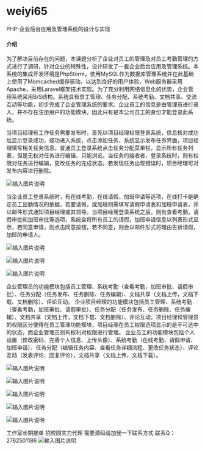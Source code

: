 # weiyi65
PHP-企业后台应用及管理系统的设计与实现

#### 介绍
为了解决目前存在的问题，本课题分析了企业对员工的管理及对员工考勤管理的方式进行了调研，针对企业的特殊性，设计研发了一套企业后台应用及管理系统。本系统的集成开发环境是PhpStorm，使用MySQL作为数据库管理系统并在此基础上使用了Memcached缓存驱动，以达到良好的用户体验，Web服务器采用Apache，采用Laravel框架技术实现。为了充分利用网络信息化的优势，企业管理系统采用B/S结构。系统具有员工管理、任务分配、系统考勤、文档共享、交流互动等功能，初步完成了企业管理系统的要求。企业员工的信息是由管理员进行录入，并不存在注册用户的功能模块，因此只有是本公司员工的身份才能登录此系统。

当项目经理有工作任务需要发布时，首先以项目经理权限登录系统，信息核对成功后显示登录成功，成功进入系统，点击添加任务，系统显示发布任务界面，项目经理填写相关任务信息。普通员工登录系统点击任务分配菜单栏，显示所有任务列表，但是无权对任务进行编辑，只能浏览。当任务的接收者，登录系统时，则有权限对任务进行编辑，更改任务的完成状态。若发现任务出现错误时，项目经理可对发布内容进行删除。

![输入图片说明](https://images.gitee.com/uploads/images/2020/1129/231933_a3d4aac6_4865385.png "屏幕截图.png")

当企业员工登录系统时，有在线考勤，在线请假，加班申请等选项，在线打卡是确定员工出勤情况的依据，若要请假，或加班则需填写请假申请表和加班申请表，并以邮件形式通知项目经理或其领导。当项目经理登录系统之后，则有查看考勤，请假审批和加班审批等选项，系统会将所有员工的请假，加班申请信息以列表形式显示，若同意申请，则点击同意按钮，若不同意，则会以邮件形式将理由告诉请假，加班的申请人。

![输入图片说明](https://images.gitee.com/uploads/images/2020/1129/231958_beae4e40_4865385.png "屏幕截图.png")

![输入图片说明](https://images.gitee.com/uploads/images/2020/1129/232013_bed0df8c_4865385.png "屏幕截图.png")

![输入图片说明](https://images.gitee.com/uploads/images/2020/1129/232035_75d76624_4865385.png "屏幕截图.png")

企业管理员的功能模块包括员工管理、系统考勤（查看考勤，加班审批、请假审批）、任务分配（任务发布、任务删除、任务编辑）、文档共享（文档上传，文档下载、文档删除）、评论互动。
企业项目经理的功能模块包括员工管理、系统考勤（查看考勤，加班审批、请假审批）、任务分配（任务发布、任务删除、任务编辑）、文档共享（文档上传，文档下载、文档删除）、评论互动，项目经理和管理员的权限区分使得在员工管理功能模块，项目经理在员工权限选项显示的是不可选中的状态，而企业管理员则有权利对权限进行管理。
企业员工的功能模块包括个人设置（修改密码、完善个人信息、上传头像）、系统考勤（在线考勤、请假申请、加班申请）、任务分配（编辑任务内容、查看任务详细流程、更改任务状态）、评论互动（发表评论、回复评论），文档共享（文档上传，文档下载）。

![输入图片说明](https://images.gitee.com/uploads/images/2020/1129/232102_2de1a186_4865385.png "屏幕截图.png")

![输入图片说明](https://images.gitee.com/uploads/images/2020/1129/232109_8c75b601_4865385.png "屏幕截图.png")

![输入图片说明](https://images.gitee.com/uploads/images/2020/1129/232117_96e9cc49_4865385.png "屏幕截图.png")

![输入图片说明](https://images.gitee.com/uploads/images/2020/1129/232123_f9aadef3_4865385.png "屏幕截图.png")

![输入图片说明](https://images.gitee.com/uploads/images/2020/1129/232131_cef040bc_4865385.png "屏幕截图.png")

工作室长期接单 招校园实力代理
需要源码请加我一下联系方式
联系Q：2762501186
![输入图片说明](https://images.gitee.com/uploads/images/2020/1119/003728_cd598bb9_4865385.jpeg "微信.jpg")
